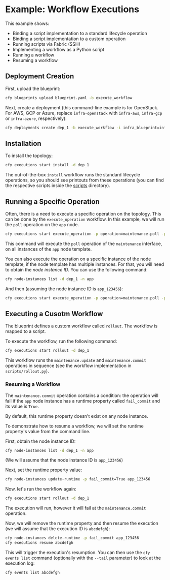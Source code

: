 # Example: Workflow Executions

This example shows:

* Binding a script implementation to a standard lifecycle operation
* Binding a script implementation to a custom operation
* Running scripts via Fabric (SSH)
* Implementing a workflow as a Python script
* Running a workflow
* Resuming a workflow

## Deployment Creation

First, upload the blueprint:

```bash
cfy blueprints upload blueprint.yaml -b execute_workflow
```

Next, create a deployment (this command-line example is for OpenStack. For AWS,
GCP or Azure, replace `infra-openstack` with `infra-aws`, `infra-gcp` or `infra-azure`,
respectively):

```bash
cfy deployments create dep_1 -b execute_workflow -i infra_blueprint=infra-openstack
```

## Installation

To install the topology:

```bash
cfy executions start install -d dep_1
```

The out-of-the-box `install` workflow runs the standard lifecycle operations, so you
should see printouts from these operations (you can find the respective scripts inside
the [scripts](scripts) directory).

## Running a Specific Operation

Often, there is a need to execute a specific operation on the topology.
This can be done by the `execute_operation` workflow. In this example,
we will run the `poll` operation on the `app` node.

```bash
cfy executions start execute_operation -p operation=maintenance.poll -p node_ids=[app]
```

This command will execute the `poll` operation of the `maintenance` interface,
on all instances of the `app` node template.

You can also execute the operation on a specific instance of the node template,
if the node template has multiple instances. For that, you will need to obtain the
*node instance ID*. You can use the following command:

```bash
cfy node-instances list -d dep_1 -n app
```

And then (assuming the node instance ID is `app_123456`):

```bash
cfy executions start execute_operation -p operation=maintenance.poll -p node_instance_ids=[app_123456]
```

## Executing a Cusotm Workflow

The blueprint defines a custom workflow called `rollout`. The workflow is mapped
to a script.

To execute the workflow, run the following command:

```bash
cfy executions start rollout -d dep_1
```

This workflow runs the `maintenance.update` and `maintenance.commit` operations in sequence (see the
workflow implementation in `scripts/rollout.py`).

### Resuming a Workflow

The `maintenance.commit` operation contains a condition: the operation will fail if the `app` node
instance has a runtime property called `fail_commit` and its value is `True`.

By default, this runtime property doesn't exist on any node instance.

To demonstrate how to resume a workflow, we will set the runtime property's value from the command line.

First, obtain the node instance ID:

```bash
cfy node-instances list -d dep_1 -n app
```

(We will assume that the node instance ID is `app_123456`)

Next, set the runtime property value:

```bash
cfy node-instances update-runtime -p fail_commit=True app_123456
```

Now, let's run the workflow again:

```bash
cfy executions start rollout -d dep_1
```

The execution will run, however it will fail at the `maintenance.commit` operation.

Now, we will remove the runtime property and then resume the execution (we will assume that the
execution ID is `abcdefgh`):

```bash
cfy node-instances delete-runtime -p fail_commit app_123456
cfy executions resume abcdefgh
```

This will trigger the execution's resumption. You can then use the `cfy events list` command (optionally
with the `--tail` parameter) to look at the execution log:

```bash
cfy events list abcdefgh
```
